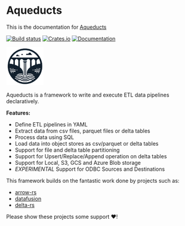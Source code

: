 # Aqueducts

This is the documentation for [Aqueducts](https://github.com/vigimite/aqueducts)

[![Build status](https://github.com/vigimite/aqueducts/actions/workflows/build.yml/badge.svg?branch=main)](https://github.com/vigimite/aqueducts/actions/workflows/CI.yml) [![Crates.io](https://img.shields.io/crates/v/aqueducts)](https://crates.io/crates/aqueducts) [![Documentation](https://docs.rs/aqueducts/badge.svg)](https://docs.rs/aqueducts)

<img src="assets/logo.png" width="100">

Aqueducts is a framework to write and execute ETL data pipelines declaratively.

**Features:**

- Define ETL pipelines in YAML
- Extract data from csv files, parquet files or delta tables
- Process data using SQL
- Load data into object stores as csv/parquet or delta tables
- Support for file and delta table partitioning
- Support for Upsert/Replace/Append operation on delta tables
- Support for Local, S3, GCS and Azure Blob storage
- *EXPERIMENTAL* Support for ODBC Sources and Destinations

This framework builds on the fantastic work done by projects such as:

- [arrow-rs](https://github.com/apache/arrow-rs)
- [datafusion](https://github.com/apache/datafusion)
- [delta-rs](https://github.com/delta-io/delta-rs)

Please show these projects some support :heart:!
